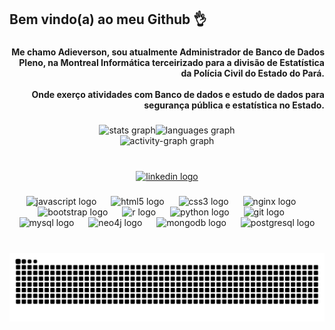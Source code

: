 <h2 align="left">Bem vindo(a) ao meu Github 👌</h2>

###

<h4 align="right">Me chamo Adieverson, sou atualmente Administrador de Banco de Dados Pleno, na Montreal Informática terceirizado para a divisão de Estatística da Polícia Civil do Estado do Pará.<br><br>Onde exerço atividades com Banco de dados e estudo de dados para segurança pública e estatística no Estado.</h4>

###

<div align="center">
  <img src="https://github-readme-stats.vercel.app/api?username=AdieversonSilva&hide_title=false&hide_rank=false&show_icons=true&include_all_commits=true&count_private=true&disable_animations=false&theme=buefy&locale=en&hide_border=false" height="150" alt="stats graph"  /><img src="https://github-readme-stats.vercel.app/api/top-langs?username=AdieversonSilva&locale=en&hide_title=false&layout=compact&card_width=320&langs_count=5&theme=buefy&hide_border=false" height="150" alt="languages graph"  /></div>
<div align="center">
  <img src="https://github-readme-activity-graph.vercel.app/graph?username=AdieversonSilva&theme=vue" height="500" alt="activity-graph graph"  /></div>


###

<br clear="both">

<div align="center">
  <a href="https://www.linkedin.com/in/adieverson-silva-589a62199/" target="_blank">
    <img src="https://raw.githubusercontent.com/maurodesouza/profile-readme-generator/master/src/assets/icons/social/linkedin/default.svg" width="62" height="50" alt="linkedin logo"  />
  </a>
</div>

###

<div align="center">
  <img src="https://cdn.jsdelivr.net/gh/devicons/devicon/icons/javascript/javascript-original.svg" height="50" alt="javascript logo"  />
  <img width="15" />
  <img src="https://cdn.jsdelivr.net/gh/devicons/devicon/icons/html5/html5-original.svg" height="50" alt="html5 logo"  />
  <img width="15" />
  <img src="https://cdn.jsdelivr.net/gh/devicons/devicon/icons/css3/css3-original.svg" height="50" alt="css3 logo"  />
  <img width="15" />
  <img src="https://cdn.jsdelivr.net/gh/devicons/devicon/icons/nginx/nginx-original.svg" height="50" alt="nginx logo"  />
  <img width="15" />
  <img src="https://cdn.jsdelivr.net/gh/devicons/devicon/icons/bootstrap/bootstrap-original.svg" height="50" alt="bootstrap logo"  />
  <img width="15" />
  <img src="https://cdn.jsdelivr.net/gh/devicons/devicon/icons/r/r-original.svg" height="50" alt="r logo"  />
  <img width="15" />
  <img src="https://cdn.jsdelivr.net/gh/devicons/devicon/icons/python/python-original.svg" height="50" alt="python logo"  />
  <img width="15" />
  <img src="https://cdn.jsdelivr.net/gh/devicons/devicon/icons/git/git-original.svg" height="50" alt="git logo"  />
  <img width="15" />
  <img src="https://cdn.jsdelivr.net/gh/devicons/devicon/icons/mysql/mysql-original.svg" height="50" alt="mysql logo"  />
  <img width="15" />
  <img src="https://cdn.jsdelivr.net/gh/devicons/devicon/icons/neo4j/neo4j-original.svg" height="50" alt="neo4j logo"  />
  <img width="15" />
  <img src="https://cdn.jsdelivr.net/gh/devicons/devicon/icons/mongodb/mongodb-original.svg" height="50" alt="mongodb logo"  />
  <img width="15" />
  <img src="https://cdn.jsdelivr.net/gh/devicons/devicon/icons/postgresql/postgresql-original.svg" height="50" alt="postgresql logo"  />
</div>

###

<br clear="both">

<img src="https://raw.githubusercontent.com/AdieversonSilva/AdieversonSilva/output/snake.svg" alt="Snake animation" />

###
